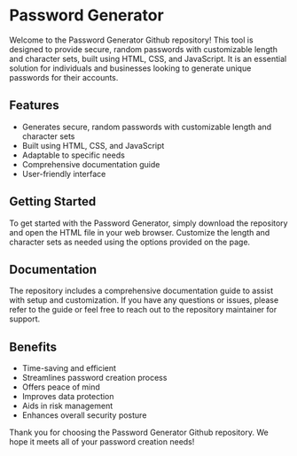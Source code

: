 # Password Generator

Welcome to the Password Generator Github repository! This tool is designed to provide secure, random passwords with customizable length and character sets, built using HTML, CSS, and JavaScript. It is an essential solution for individuals and businesses looking to generate unique passwords for their accounts. 

## Features 
- Generates secure, random passwords with customizable length and character sets
- Built using HTML, CSS, and JavaScript
- Adaptable to specific needs
- Comprehensive documentation guide
- User-friendly interface

## Getting Started
To get started with the Password Generator, simply download the repository and open the HTML file in your web browser. Customize the length and character sets as needed using the options provided on the page.

## Documentation 
The repository includes a comprehensive documentation guide to assist with setup and customization. If you have any questions or issues, please refer to the guide or feel free to reach out to the repository maintainer for support. 

## Benefits
- Time-saving and efficient
- Streamlines password creation process
- Offers peace of mind 
- Improves data protection 
- Aids in risk management 
- Enhances overall security posture

Thank you for choosing the Password Generator Github repository. We hope it meets all of your password creation needs!
